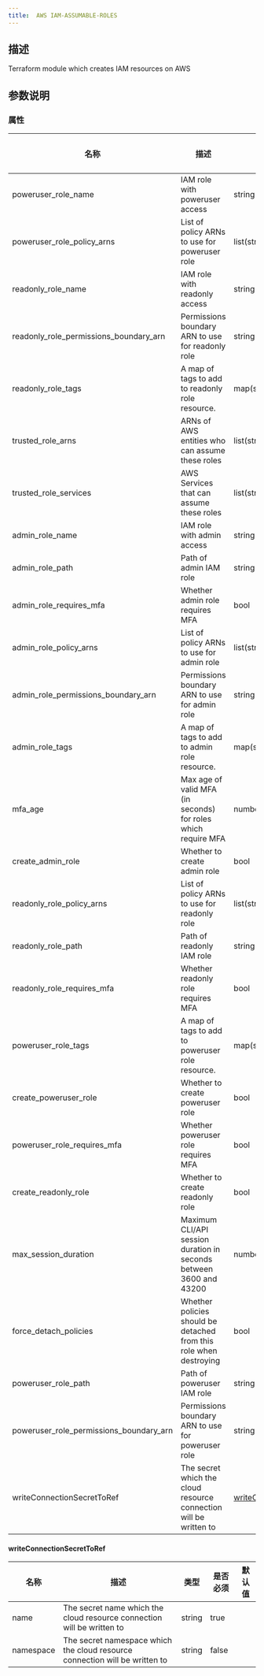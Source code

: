 ```yaml
---
title:  AWS IAM-ASSUMABLE-ROLES
---
```


## 描述

Terraform module which creates IAM resources on AWS

## 参数说明


### 属性

 名称 | 描述 | 类型 | 是否必须 | 默认值 
 ------------ | ------------- | ------------- | ------------- | ------------- 
 poweruser_role_name | IAM role with poweruser access | string | false |  
 poweruser_role_policy_arns | List of policy ARNs to use for poweruser role | list(string) | false |  
 readonly_role_name | IAM role with readonly access | string | false |  
 readonly_role_permissions_boundary_arn | Permissions boundary ARN to use for readonly role | string | false |  
 readonly_role_tags | A map of tags to add to readonly role resource. | map(string) | false |  
 trusted_role_arns | ARNs of AWS entities who can assume these roles | list(string) | false |  
 trusted_role_services | AWS Services that can assume these roles | list(string) | false |  
 admin_role_name | IAM role with admin access | string | false |  
 admin_role_path | Path of admin IAM role | string | false |  
 admin_role_requires_mfa | Whether admin role requires MFA | bool | false |  
 admin_role_policy_arns | List of policy ARNs to use for admin role | list(string) | false |  
 admin_role_permissions_boundary_arn | Permissions boundary ARN to use for admin role | string | false |  
 admin_role_tags | A map of tags to add to admin role resource. | map(string) | false |  
 mfa_age | Max age of valid MFA (in seconds) for roles which require MFA | number | false |  
 create_admin_role | Whether to create admin role | bool | false |  
 readonly_role_policy_arns | List of policy ARNs to use for readonly role | list(string) | false |  
 readonly_role_path | Path of readonly IAM role | string | false |  
 readonly_role_requires_mfa | Whether readonly role requires MFA | bool | false |  
 poweruser_role_tags | A map of tags to add to poweruser role resource. | map(string) | false |  
 create_poweruser_role | Whether to create poweruser role | bool | false |  
 poweruser_role_requires_mfa | Whether poweruser role requires MFA | bool | false |  
 create_readonly_role | Whether to create readonly role | bool | false |  
 max_session_duration | Maximum CLI/API session duration in seconds between 3600 and 43200 | number | false |  
 force_detach_policies | Whether policies should be detached from this role when destroying | bool | false |  
 poweruser_role_path | Path of poweruser IAM role | string | false |  
 poweruser_role_permissions_boundary_arn | Permissions boundary ARN to use for poweruser role | string | false |  
 writeConnectionSecretToRef | The secret which the cloud resource connection will be written to | [writeConnectionSecretToRef](#writeConnectionSecretToRef) | false |  


#### writeConnectionSecretToRef

 名称 | 描述 | 类型 | 是否必须 | 默认值 
 ------------ | ------------- | ------------- | ------------- | ------------- 
 name | The secret name which the cloud resource connection will be written to | string | true |  
 namespace | The secret namespace which the cloud resource connection will be written to | string | false |  
